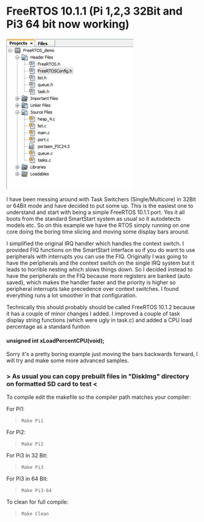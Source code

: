 # FreeRTOS 10.1.1 (Pi 1,2,3 32Bit and Pi3 64 bit now working)
![](https://github.com/LdB-ECM/Docs_and_Images/blob/master/Images/FreeRTOS.jpg?raw=true)
>
I have been messing around with Task Switchers (Single/Multicore) in 32Bit or 64Bit mode and have decided to put some up. This is the easiest one to understand and start with being a simple FreeRTOS 10.1.1 port. Yes it all boots from the standard SmartStart system as usual so it autodetects models etc.  So on this example we have the RTOS simply running on one core doing the boring time slicing and moving some display bars around. 
>
I simplified the original IRQ handler which handles the context switch. I provided FIQ functions on the SmartStart interface so if you do want to use peripherals with interrupts you can use the FIQ. Originally I was going to have the peripherals and the context switch on the single IRQ system but it leads to horrible nesting which slows things down. So I decided instead to have the peripherals on the FIQ because more registers are banked (auto saved), which makes the handler faster and the priority is higher so peripheral interrupts take precedence over context switches. I found everything runs a lot smoother in that configuration.  
>
Technically this should probably should be called FreeRTOS 10.1.2 because it has a couple of minor changes I added. I improved a couple of task display string functions (which were ugly in task.c) and added a CPU load percentage as a standard funtion
#### unsigned int xLoadPercentCPU(void);
>
Sorry it's a pretty boring example just moving the bars backwards forward, I will try and make some more advanced samples.
>
### > As usual you can copy prebuilt files in "DiskImg" directory on formatted SD card to test <

To compile edit the makefile so the compiler path matches your compiler:
>
For Pi1: 
>     Make Pi1
For Pi2:
>     Make Pi2
For Pi3 in 32 Bit:
>     Make Pi3
For Pi3 in 64 Bit:
>     Make Pi3-64     
     
To clean for full compile:     
>     Make Clean
     


